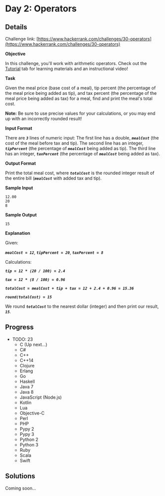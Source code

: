 # Day 2: Operators

## Details

Challenge link: [https://www.hackerrank.com/challenges/30-operators](https://www.hackerrank.com/challenges/30-operators)

**Objective**

In this challenge, you'll work with arithmetic operators. Check out the [Tutorial](https://www.hackerrank.com/challenges/30-operators/tutorial) tab for learning materials and an instructional video!

**Task**

Given the meal price (base cost of a meal), tip percent (the percentage of the meal price being added as tip), and tax percent (the percentage of the meal price being added as tax) for a meal, find and print the meal's total cost.

**Note:** Be sure to use precise values for your calculations, or you may end up with an incorrectly rounded result!

**Input Format**

There are ***`3`*** lines of numeric input:
The first line has a double, ***`mealCost`*** (the cost of the meal before tax and tip).
The second line has an integer, ***`tipPercent`*** (the percentage of ***`mealCost`*** being added as tip).
The third line has an integer, ***`taxPercent`*** (the percentage of ***`mealCost`*** being added as tax).

**Output Format**

Print the total meal cost, where ***`totalCost`*** is the rounded integer result of the entire bill (***`mealCost`*** with added tax and tip).

**Sample Input**

```plaintext
12.00
20
8
```

**Sample Output**

```plaintext
15
```

**Explanation**

Given:

***`mealCost = 12`***, ***`tipPercent = 20`***, ***`taxPercent = 8`***

Calculations:

***`tip = 12 * (20 / 100) = 2.4`***

***`tax = 12 * (8 / 100) = 0.96`***

***`totalCost = mealCost + tip + tax = 12 + 2.4 + 0.96 = 15.36`***

***`round(totalCost) = 15`***

We round ***`totalCost`*** to the nearest dollar (integer) and then print our result, ***`15`***.

## Progress

- TODO: 23
    - C (Up next...)
    - C#
    - C++
    - C++14
    - Clojure
    - Erlang
    - Go
    - Haskell
    - Java 7
    - Java 8
    - JavaScript (Node.js)
    - Kotlin
    - Lua
    - Objective-C
    - Perl
    - PHP
    - Pypy 2
    - Pypy 3
    - Python 2
    - Python 3
    - Ruby
    - Scala
    - Swift

## Solutions

Coming soon...
